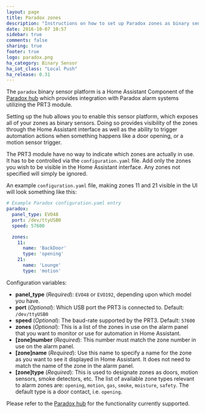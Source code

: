```yaml
---
layout: page
title: Paradox zones
description: "Instructions on how to set up Paradox zones as binary sensors"
date: 2016-10-07 10:57
sidebar: true
comments: false
sharing: true
footer: true
logo: paradox.png
ha_category: Binary Sensor
ha_iot_class: "Local Push"
ha_release: 0.31
---
```


The `paradox` binary sensor platform is a Home Assistant Component of the [Paradox hub](/components/paradox/) which provides integration with Paradox alarm systems utilizing the PRT3 module.

Setting up the hub allows you to enable this sensor platform, which exposes all of your zones as binary sensors. Doing so provides visibility of the zones through the Home Assistant interface as well as the ability to trigger automation actions when something happens like a door opening, or a motion sensor trigger.

The PRT3 module have no way to indicate which zones are actually in use. It has to be controlled via the `configuration.yaml` file. Add only the zones you wish to be visible in the Home Assistant interface. Any zones not specified will simply be ignored.

An example `configuration.yaml` file, making zones 11 and 21 visible in the UI will look something like this:

```yaml
# Example Paradox configuration.yaml entry
paradox:
  panel_type: EVO48
  port: /dev/ttyUSB0
  speed: 57600

  zones:
    11:
      name: 'BackDoor'
      type: 'opening'
    21:
      name: 'Lounge'
      type: 'motion'
```

Configuration variables:

- **panel_type** (*Required*): `EVO48` or `EVO192`, depending upon which model you have.
- **port** (*Optional*): Which USB port the PRT3 is connected to. Default: `/dev/ttyUSB0`
- **speed** (*Optional*): The baud-rate supported by the PRT3. Default: `57600`
- **zones** (*Optional*): This is a list of the zones in use on the alarm panel that you want to monitor or use for automation in Home Assistant.
- **[zone]number** (*Required*): This number must match the zone number in use on the alarm panel.
- **[zone]name** (*Required*): Use this name to specify a name for the zone as you want to see it displayed in Home Assistant. It does not need to match the name of the zone in the alarm panel. 
- **[zone]type** (*Required*): This is used to designate zones as doors, motion sensors, smoke detectors, etc. The list of available zone types relevant to alarm zones are: `opening`, `motion`, `gas`, `smoke`, `moisture`, `safety`. The default type is a door contact, i.e. `opening`. 

Please refer to the [Paradox hub](/components/paradox/) for the functionality currently supported.
